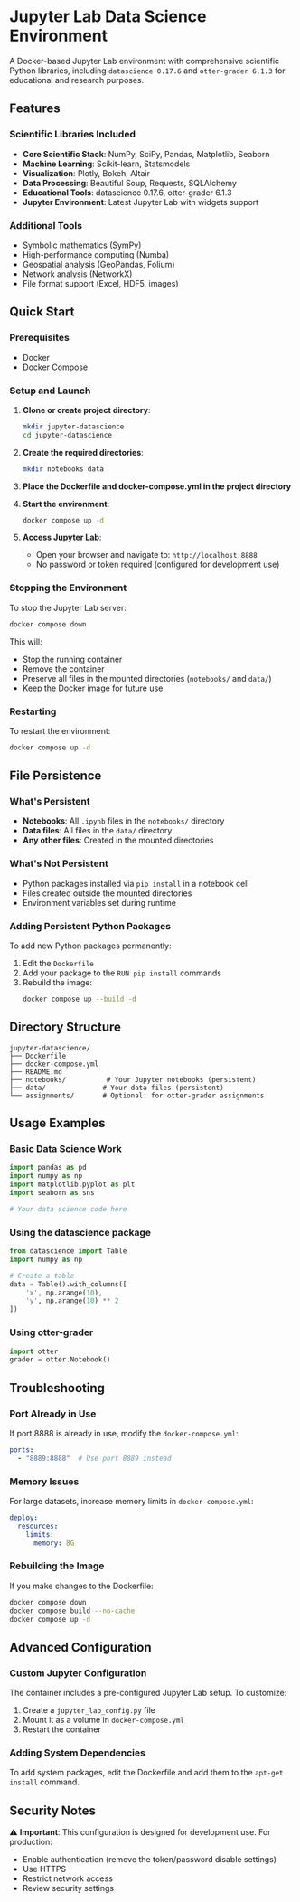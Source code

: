 # Jupyter Lab Data Science Environment

A Docker-based Jupyter Lab environment with comprehensive scientific Python libraries, including `datascience 0.17.6` and `otter-grader 6.1.3` for educational and research purposes.

## Features

### Scientific Libraries Included
- **Core Scientific Stack**: NumPy, SciPy, Pandas, Matplotlib, Seaborn
- **Machine Learning**: Scikit-learn, Statsmodels
- **Visualization**: Plotly, Bokeh, Altair
- **Data Processing**: Beautiful Soup, Requests, SQLAlchemy
- **Educational Tools**: datascience 0.17.6, otter-grader 6.1.3
- **Jupyter Environment**: Latest Jupyter Lab with widgets support

### Additional Tools
- Symbolic mathematics (SymPy)
- High-performance computing (Numba)
- Geospatial analysis (GeoPandas, Folium)
- Network analysis (NetworkX)
- File format support (Excel, HDF5, images)

## Quick Start

### Prerequisites
- Docker
- Docker Compose

### Setup and Launch

1. **Clone or create project directory**:
   ```bash
   mkdir jupyter-datascience
   cd jupyter-datascience
   ```

2. **Create the required directories**:
   ```bash
   mkdir notebooks data
   ```

3. **Place the Dockerfile and docker-compose.yml in the project directory**

4. **Start the environment**:
   ```bash
   docker compose up -d
   ```

5. **Access Jupyter Lab**:
   - Open your browser and navigate to: `http://localhost:8888`
   - No password or token required (configured for development use)

### Stopping the Environment

To stop the Jupyter Lab server:
```bash
docker compose down
```

This will:
- Stop the running container
- Remove the container
- Preserve all files in the mounted directories (`notebooks/` and `data/`)
- Keep the Docker image for future use

### Restarting

To restart the environment:
```bash
docker compose up -d
```

## File Persistence

### What's Persistent
- **Notebooks**: All `.ipynb` files in the `notebooks/` directory
- **Data files**: All files in the `data/` directory
- **Any other files**: Created in the mounted directories

### What's Not Persistent
- Python packages installed via `pip install` in a notebook cell
- Files created outside the mounted directories
- Environment variables set during runtime

### Adding Persistent Python Packages

To add new Python packages permanently:
1. Edit the `Dockerfile`
2. Add your package to the `RUN pip install` commands
3. Rebuild the image:
   ```bash
   docker compose up --build -d
   ```

## Directory Structure

```
jupyter-datascience/
├── Dockerfile
├── docker-compose.yml
├── README.md
├── notebooks/          # Your Jupyter notebooks (persistent)
├── data/              # Your data files (persistent)
└── assignments/       # Optional: for otter-grader assignments
```

## Usage Examples

### Basic Data Science Work
```python
import pandas as pd
import numpy as np
import matplotlib.pyplot as plt
import seaborn as sns

# Your data science code here
```

### Using the datascience package
```python
from datascience import Table
import numpy as np

# Create a table
data = Table().with_columns([
    'x', np.arange(10),
    'y', np.arange(10) ** 2
])
```

### Using otter-grader
```python
import otter
grader = otter.Notebook()
```

## Troubleshooting

### Port Already in Use
If port 8888 is already in use, modify the `docker-compose.yml`:
```yaml
ports:
  - "8889:8888"  # Use port 8889 instead
```

### Memory Issues
For large datasets, increase memory limits in `docker-compose.yml`:
```yaml
deploy:
  resources:
    limits:
      memory: 8G
```

### Rebuilding the Image
If you make changes to the Dockerfile:
```bash
docker compose down
docker compose build --no-cache
docker compose up -d
```

## Advanced Configuration

### Custom Jupyter Configuration
The container includes a pre-configured Jupyter Lab setup. To customize:
1. Create a `jupyter_lab_config.py` file
2. Mount it as a volume in `docker-compose.yml`
3. Restart the container

### Adding System Dependencies
To add system packages, edit the Dockerfile and add them to the `apt-get install` command.

## Security Notes

⚠️ **Important**: This configuration is designed for development use. For production:
- Enable authentication (remove the token/password disable settings)
- Use HTTPS
- Restrict network access
- Review security settings
